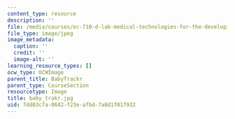 ```yaml
---
content_type: resource
description: ''
file: /media/courses/ec-710-d-lab-medical-technologies-for-the-developing-world-spring-2010/7dd03c7a0642f23eafbd7a8d1f017932_baby_trakr.jpg
file_type: image/jpeg
image_metadata:
  caption: ''
  credit: ''
  image-alt: ''
learning_resource_types: []
ocw_type: OCWImage
parent_title: BabyTrackr
parent_type: CourseSection
resourcetype: Image
title: baby_trakr.jpg
uid: 7dd03c7a-0642-f23e-afbd-7a8d1f017932
---
```

